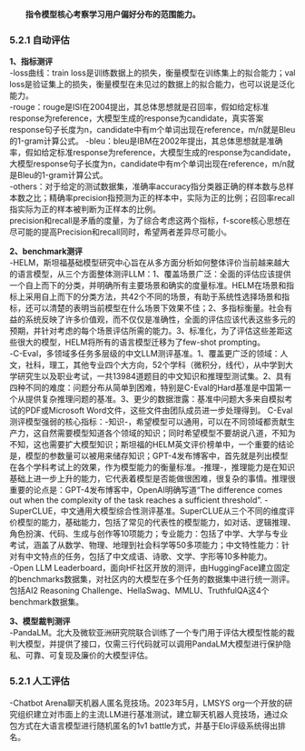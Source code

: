 &emsp;&emsp;**指令模型核心考察学习用户偏好分布的范围能力。**
### 5.2.1 自动评估
**1、指标测评**    
-loss曲线：train loss是训练数据上的损失，衡量模型在训练集上的拟合能力；val loss是验证集上的损失，衡量模型在未见过的数据上的拟合能力，也可以说是泛化能力。  
-rouge：rouge是ISI在2004提出，其总体思想就是召回率，假如给定标准response为reference，大模型生成的response为candidate，真实答案response句子长度为n，candidate中有m个单词出现在reference，m/n就是Bleu的1-gram计算公式。
-bleu：bleu是IBM在2002年提出，其总体思想就是准确率，假如给定标准response为reference，大模型生成的response为candidate，大模型response句子长度为n，candidate中有m个单词出现在reference，m/n就是Bleu的1-gram计算公式。  
-others：对于给定的测试数据集，准确率accuracy指分类器正确的样本数与总样本数之比；精确率precision指预测为正的样本中，实际为正的比例；召回率recall指实际为正的样本被判断为正样本的比例。  
precision和recall是矛盾的度量，为了综合考虑这两个指标，f-score核心思想在尽可能的提高Precision和recall同时，希望两者差异尽可能小。

**2、benchmark测评**  
-HELM，斯坦福基础模型研究中心旨在从多方面分析如何整体评价当前越来越大的语言模型，从三个方面整体测评LLM：1、覆盖场景广泛：全面的评估应该提供一个自上而下的分类，并明确所有主要场景和确实的度量标准。HELM在场景和指标上采用自上而下的分类方法，共42个不同的场景，有助于系统性选择场景和指标，还可以清楚的表明当前模型在什么场景下效果不佳；2、多指标衡量。社会有益的系统反映了许多价值观，而不仅仅是准确性，全面的评估应该代表这些多元的预期，并针对考虑的每个场景评估所需的能力。3、标准化，为了评估这些差距这些很大的模型，HELM将所有的语言模型迁移为了few-shot prompting。  
-C-Eval，多领域多任务多层级的中文LLM测评基准。1、覆盖更广泛的领域：人文，社科，理工，其他专业四个大方向，52个学科（微积分，线代），从中学到大学研究生以及职业考试，一共13984道题目的中文知识和推理型测试集。2、具有四种不同的难度：问题分布从简单到困难，特别是C-Eval的Hard基准是中国第一个从提供复杂推理问题的基准。3、更少的数据泄露：基准中问题大多来自模拟考试的PDF或Microsoft Word文件，这些文件由团队成员进一步处理得到。
C-Eval测评模型强弱的核心指标：-知识-，希望模型可以通用，可以在不同领域都贡献生产力，这自然需要模型知道各个领域的知识；同时希望模型不要胡说八道，不知为不知，这也需要扩大模型知识；斯坦福的HELM英文评价榜单中，一个重要的结论是，模型的参数量可以被用来储存知识；GPT-4发布博客中，首先就是列出模型在各个学科考试上的效果，作为模型能力的衡量标准。-推理-，推理能力是在知识基础上进一步上升的能力，它代表着模型是否能做很困难，很复杂的事情。推理很重要的论点是：GPT-4发布博客中，OpenAI明确写道“The difference comes out when the complexity of the task reaches a sufficient threshold”.
-SuperCLUE，中文通用大模型综合性测评基准。SuperCLUE从三个不同的维度评价模型的能力，基础能力，包括了常见的代表性的模型能力，如对话、逻辑推理、角色扮演、代码、生成与创作等10项能力；专业能力：包括了中学、大学与专业考试，涵盖了从数学、物理、地理到社会科学等50多项能力；中文特性能力：针对有中文特点的任务，包括了中文成语、诗歌、文学、字形等10多种能力。  
-Open LLM Leaderboard，面向HF社区开放的测评，由HuggingFace建立固定的benchmarks数据集，对社区内的大模型在多个任务的数据集中进行统一测评。包括AI2 Reasoning Challenge、HellaSwag、MMLU、TruthfulQA这4个benchmark数据集。  

**3、模型裁判测评**  
-PandaLM。北大及微软亚洲研究院联合训练了一个专门用于评估大模型性能的裁判大模型，并提供了接口，仅需三行代码就可以调用PandaLM大模型进行保护隐私、可靠、可复现及廉价的大模型评估。  

### 5.2.1 人工评估
-Chatbot Arena聊天机器人匿名竞技场。2023年5月，LMSYS org一个开放的研究组织建立对市面上的主流LLM进行基准测试，建立聊天机器人竞技场，通过众包方式在大语言模型进行随机匿名的1v1 battle方式，并基于Elo评级系统得出排名。  